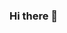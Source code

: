 ### Hi there 👋

<!--
**iaminebriki/iaminebriki** is a ✨ _special_ ✨ repository because its `README.md` (this file) appears on your GitHub profile.

Here are some ideas to get you started:

- 🔭 I’m currently working on ML projects
- 🌱 I’m currently learning Pytorch and JAX and advanced Maths
- 👯 I’m looking to collaborate on any projects related to AI/ML for Healthcare!
- 🤔 I’m looking for help with ...
- 💬 Ask me about ...
- 📫 How to reach me: visit my website (https://iaminebriki.tech) where you can find my contact
- ⚡ Fun fact: there is many facts not sure if they are so fuuny :p 
-->
